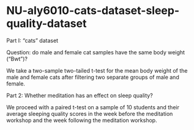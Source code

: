 # NU-aly6010-cats-dataset-sleep-quality-dataset

Part I: “cats” dataset

Question: do male and female cat samples have the same body weight (“Bwt”)?

We take a two-sample two-tailed t-test for the mean body weight of the male and female cats after filtering two separate
groups of male and female.

Part 2: Whether meditation has an effect on sleep quality?

We proceed with a paired t-test on a sample of 10 students and their average sleeping quality scores in the week before the meditation workshop and the week following the meditation workshop.
